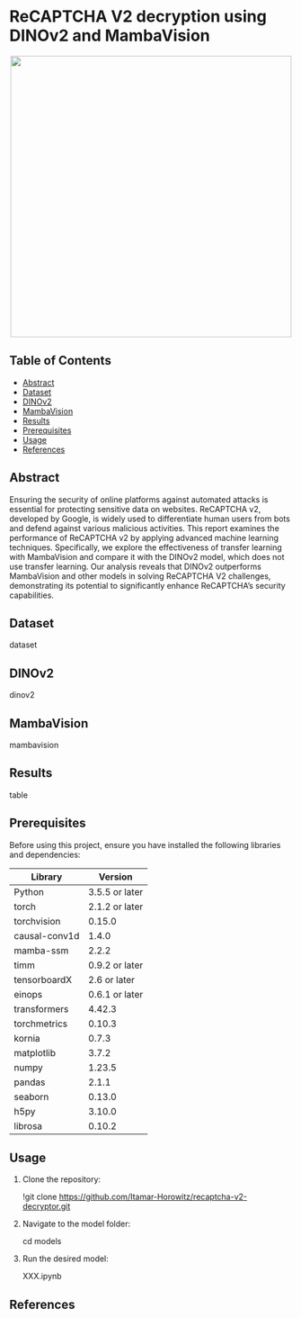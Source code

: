 # ReCAPTCHA V2 decryption using DINOv2 and MambaVision 

<p align="center">
  <img width="500" src="https://github.com/Itamar-Horowitz/recaptcha-v2-decryptor/blob/main/images/google_recaptcha.png">
</p>

## Table of Contents
  * [Abstract](#background)
  * [Dataset](#dataset)
  * [DINOv2](#dinov2)
  * [MambaVision](#mambavision)
  * [Results](#results)
  * [Prerequisites](#prerequisites)
  * [Usage](#usage)
  * [References](#references)

## Abstract
Ensuring the security of online platforms against automated attacks is essential for protecting sensitive data on websites. ReCAPTCHA v2, developed by Google, is widely used to differentiate human users from bots and defend against various malicious activities. This report examines the performance of ReCAPTCHA v2 by applying advanced machine learning techniques. Specifically, we explore the effectiveness of transfer learning with MambaVision and compare it with the DINOv2 model, which does not use transfer learning. Our analysis reveals that DINOv2 outperforms MambaVision and other models in solving ReCAPTCHA V2 challenges, demonstrating its potential to significantly enhance ReCAPTCHA’s security capabilities.

## Dataset

dataset

## DINOv2

dinov2

## MambaVision

mambavision

## Results

table

## Prerequisites

Before using this project, ensure you have installed the following libraries and dependencies:

| Library                 | Version                  |
|-------------------------|--------------------------|
| Python                  | 3.5.5 or later           |
| torch                   | 2.1.2 or later           |
| torchvision             | 0.15.0                   |
| causal-conv1d           | 1.4.0                    |
| mamba-ssm               | 2.2.2                    |
| timm                    | 0.9.2 or later           |
| tensorboardX            | 2.6 or later             |
| einops                  | 0.6.1 or later           |
| transformers            | 4.42.3                   |
| torchmetrics            | 0.10.3                   |
| kornia                  | 0.7.3                    |
| matplotlib              | 3.7.2                    |
| numpy                   | 1.23.5                   |
| pandas                  | 2.1.1                    |
| seaborn                 | 0.13.0                   |
| h5py                    | 3.10.0                   |
| librosa                 | 0.10.2                   |

## Usage

1. Clone the repository:

   !git clone https://github.com/Itamar-Horowitz/recaptcha-v2-decryptor.git

3. Navigate to the model folder:

   cd models

5. Run the desired model:

   XXX.ipynb

## References

